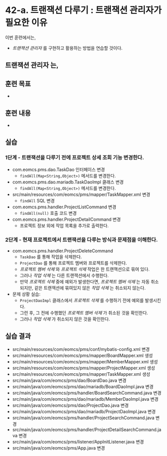 # 42-a. 트랜잭션 다루기 : 트랜잭션 관리자가 필요한 이유

이번 훈련에서는,
- *트랜잭션 관리자* 를 구현하고 활용하는 방법을 연습할 것이다.

**트랜잭션 관리자** 는,
-


## 훈련 목표
-

## 훈련 내용
-

## 실습

### 1단계 - 트랜잭션을 다루기 전에 프로젝트 상세 조회 기능 변경한다.

- com.eomcs.pms.dao.TaskDao 인터페이스 변경
  - `findAll(Map<String,Object>)` 메서드를 변경한다.
- com.eomcs.pms.dao.mariadb.TaskDaoImpl 클래스 변경
  - `findAll(Map<String,Object>)` 메서드를 변경한다.
- src/main/resources/com/eomcs/pms/mapper/TaskMapper.xml 변경
  - `findAll` SQL 변경
- com.eomcs.pms.handler.ProjectListCommand 변경
  - `findAll(null)` 호출 코드 변경
- com.eomcs.pms.handler.ProjectDetailCommand 변경
  - 프로젝트 정보 외에 작업 목록을 추가로 출력한다.

### 2단계 - 현재 프로젝트에서 트랜잭션을 다루는 방식과 문제점을 이해한다.

- com.eomcs.pms.handler.ProjectDeleteCommand
  - `TaskDao` 를 통해 작업을 삭제한다.
  - `ProjectDao` 를 통해 프로젝트 멤버와 프로젝트를 삭제한다.
  - *프로젝트 멤버 삭제* 와 *프로젝트 삭제* 작업은 한 트랜잭션으로 묶여 있다.
  - 그러나 *작업 삭제* 는 다른 트랜잭션에서 수행한다.
  - 만약 *프로젝트 삭제* 중에 예외가 발생한다면,
    *프로젝트 멤버 삭제* 는 자동 취소되지만,
    같은 트랜잭션에 묶여있지 않은 *작업 삭제* 는 취소되지 않는다.
- 문제 상황 실습:
  - `ProjectDaoImpl` 클래스에서 *프로젝트 삭제* 를 수행하기 전에 예외를 발생시킨다.
  - 그런 후, 그 전에 수행했던 *프로젝트 멤버 삭제* 가 취소된 것을 확인한다.
  - 그러나 *작업 삭제* 가 취소되지 않은 것을 확인한다.

## 실습 결과
- src/main/resources/com/eomcs/pms/conf/mybatis-config.xml 변경
- src/main/resources/com/eomcs/pms/mapper/BoardMapper.xml 생성
- src/main/resources/com/eomcs/pms/mapper/MemberMapper.xml 생성
- src/main/resources/com/eomcs/pms/mapper/ProjectMapper.xml 생성
- src/main/resources/com/eomcs/pms/mapper/TaskMapper.xml 생성
- src/main/java/com/eomcs/pms/dao/BoardDao.java 변경
- src/main/java/com/eomcs/pms/dao/mariadb/BoardDaoImpl.java 변경
- src/main/java/com/eomcs/pms/handler/BoardSearchCommand.java 변경
- src/main/java/com/eomcs/pms/dao/mariadb/MemberDaoImpl.java 변경
- src/main/java/com/eomcs/pms/dao/ProjectDao.java 변경
- src/main/java/com/eomcs/pms/dao/mariadb/ProjectDaoImpl.java 변경
- src/main/java/com/eomcs/pms/handler/ProjectSearchCommand.java 변경
- src/main/java/com/eomcs/pms/handler/ProjectDetailSearchCommand.java 변경
- src/main/java/com/eomcs/pms/listener/AppInitListener.java 변경
- src/main/java/com/eomcs/pms/App.java 변경
